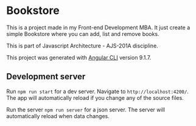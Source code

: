 # Bookstore

This is a project made in my Front-end Development MBA. It just create a simple Bookstore where you can add, list and remove books.

This is part of Javascript Architecture - AJS-201A discipline.

This project was generated with [Angular CLI](https://github.com/angular/angular-cli) version 9.1.7.

## Development server

Run `npm run start` for a dev server. Navigate to `http://localhost:4200/`. The app will automatically reload if you change any of the source files.

Run the server `npm run server` for a json server. The server will automatically reload when data changes.
